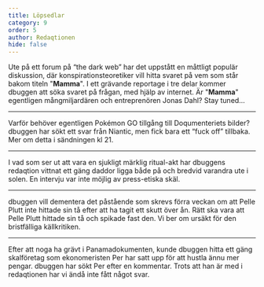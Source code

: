 ```yaml
---
title: Löpsedlar
category: 9
order: 5
author: Redaqtionen
hide: false
---
```


Ute på ett forum på “the dark web” har det uppstått en måttligt populär diskussion, där konspirationsteoretiker vill hitta svaret på vem som står bakom titeln "__Mamma__". I ett grävande reportage i tre delar kommer dbuggen att söka svaret på frågan, med hjälp av internet. Är "__Mamma__" egentligen mångmiljardären och entreprenören Jonas Dahl? Stay tuned…

<hr>

Varför behöver egentligen Pokémon GO tillgång till Doqumenteriets bilder? dbuggen har sökt ett svar från Niantic, men fick bara ett “fuck off” tillbaka. Mer om detta i sändningen kl 21.

<hr>

I vad som ser ut att vara en sjukligt märklig ritual-akt har dbuggens redaqtion vittnat ett gäng daddor ligga både på och bredvid varandra ute i solen. En intervju var inte möjlig av press-etiska skäl.

<hr>

dbuggen vill dementera det påstående som skrevs förra veckan om att Pelle Plutt inte hittade sin tå efter att ha tagit ett skutt över ån. Rätt ska vara att Pelle Plutt hittade sin tå och spikade fast den. Vi ber om ursäkt för den bristfälliga källkritiken.

<hr>

Efter att noga ha grävt i Panamadokumenten, kunde dbuggen hitta ett gäng skalföretag som ekonomeristen Per har satt upp för att hustla ännu mer pengar. dbuggen har sökt Per efter en kommentar. Trots att han är med i redaqtionen har vi ändå inte fått något svar.
